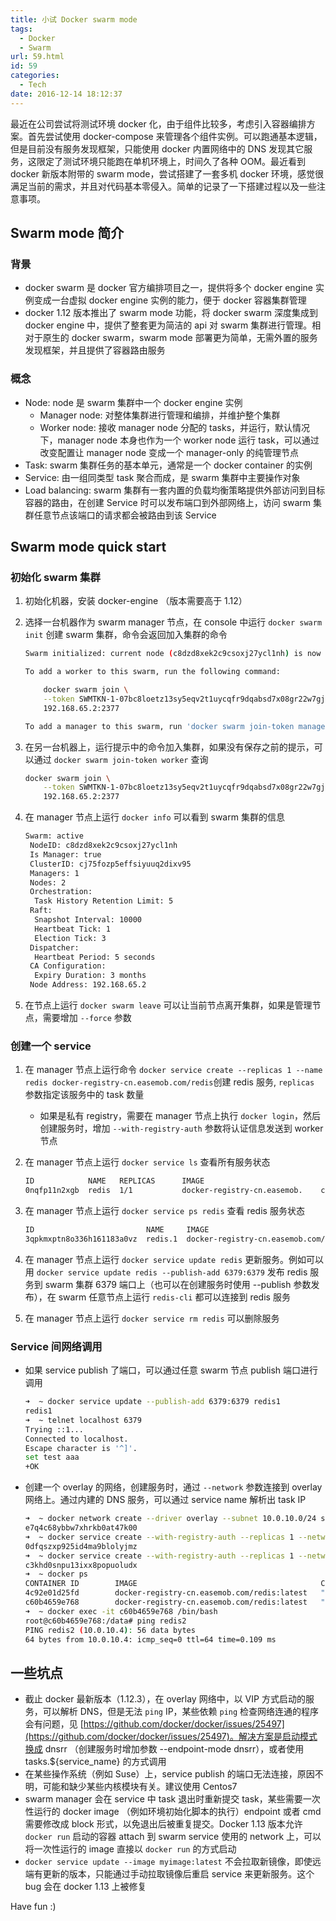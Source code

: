 ```yaml
---
title: 小试 Docker swarm mode
tags:
  - Docker
  - Swarm
url: 59.html
id: 59
categories:
  - Tech
date: 2016-12-14 18:12:37
---
```


最近在公司尝试将测试环境 docker 化，由于组件比较多，考虑引入容器编排方案。首先尝试使用 docker-compose 来管理各个组件实例。可以跑通基本逻辑，但是目前没有服务发现框架，只能使用 docker 内置网络中的 DNS 发现其它服务，这限定了测试环境只能跑在单机环境上，时间久了各种 OOM。最近看到 docker 新版本附带的 swarm mode，尝试搭建了一套多机 docker 环境，感觉很满足当前的需求，并且对代码基本零侵入。简单的记录了一下搭建过程以及一些注意事项。

## Swarm mode 简介

### 背景

- docker swarm 是 docker 官方编排项目之一，提供将多个 docker engine 实例变成一台虚拟 docker engine 实例的能力，便于 docker 容器集群管理
- docker 1.12 版本推出了 swarm mode 功能，将 docker swarm 深度集成到 docker engine 中，提供了整套更为简洁的 api 对 swarm 集群进行管理。相对于原生的 docker swarm，swarm mode 部署更为简单，无需外置的服务发现框架，并且提供了容器路由服务

### 概念

- Node: node 是 swarm 集群中一个 docker engine 实例
  - Manager node: 对整体集群进行管理和编排，并维护整个集群
  - Worker node: 接收 manager node 分配的 tasks，并运行，默认情况下，manager node 本身也作为一个 worker node 运行 task，可以通过改变配置让 manager node 变成一个 manager-only 的纯管理节点
- Task: swarm 集群任务的基本单元，通常是一个 docker container 的实例
- Service: 由一组同类型 task 聚合而成，是 swarm 集群中主要操作对象
- Load balancing: swarm 集群有一套内置的负载均衡策略提供外部访问到目标容器的路由，在创建 Service 时可以发布端口到外部网络上，访问 swarm 集群任意节点该端口的请求都会被路由到该 Service

## Swarm mode quick start

### 初始化 swarm 集群

1. 初始化机器，安装 docker-engine （版本需要高于 1.12）
2. 选择一台机器作为 swarm manager 节点，在 console 中运行 `docker swarm init` 创建 swarm 集群，命令会返回加入集群的命令

    ``` bash
    Swarm initialized: current node (c8dzd8xek2c9csoxj27ycl1nh) is now a manager.

    To add a worker to this swarm, run the following command:

        docker swarm join \
        --token SWMTKN-1-07bc8loetz13sy5eqv2t1uycqfr9dqabsd7x08gr22w7gj79fc-eiz5ljflasv65rnoq36aj2mfc \
        192.168.65.2:2377

    To add a manager to this swarm, run 'docker swarm join-token manager' and follow the     instructions.
    ```

3. 在另一台机器上，运行提示中的命令加入集群，如果没有保存之前的提示，可以通过 `docker swarm join-token worker` 查询

    ``` bash
    docker swarm join \
        --token SWMTKN-1-07bc8loetz13sy5eqv2t1uycqfr9dqabsd7x08gr22w7gj79fc-eiz5ljflasv65rnoq36aj2mfc \
        192.168.65.2:2377
    ```

4. 在 manager 节点上运行 `docker info` 可以看到 swarm 集群的信息

    ``` bash
    Swarm: active
     NodeID: c8dzd8xek2c9csoxj27ycl1nh
     Is Manager: true
     ClusterID: cj75fozp5effsiyuuq2dixv95
     Managers: 1
     Nodes: 2
     Orchestration:
      Task History Retention Limit: 5
     Raft:
      Snapshot Interval: 10000
      Heartbeat Tick: 1
      Election Tick: 3
     Dispatcher:
      Heartbeat Period: 5 seconds
     CA Configuration:
      Expiry Duration: 3 months
     Node Address: 192.168.65.2
    ```

5. 在节点上运行 `docker swarm leave` 可以让当前节点离开集群，如果是管理节点，需要增加 `--force` 参数

### 创建一个 service

1. 在 manager 节点上运行命令 `docker service create --replicas 1 --name redis docker-registry-cn.easemob.com/redis`创建 redis 服务, `replicas` 参数指定该服务中的 task 数量
    - 如果是私有 registry，需要在 manager 节点上执行 `docker login`，然后创建服务时，增加 `--with-registry-auth` 参数将认证信息发送到 worker 节点
2. 在 manager 节点上运行 `docker service ls` 查看所有服务状态

    ``` bash
    ID            NAME   REPLICAS      IMAGE                                     COMMAND
    0nqfp11n2xgb  redis  1/1           docker-registry-cn.easemob.    com/redis
    ```

3. 在 manager 节点上运行 `docker service ps redis` 查看 redis 服务状态

    ``` bash
    ID                         NAME     IMAGE                                 NODE  DESIRED STATE  CURRENT STATE         ERROR
    3qpkmxptn8o336h161183a0vz  redis.1  docker-registry-cn.easemob.com/redis  moby  Running        Running 17 hours ago
    ```

4. 在 manager 节点上运行 `docker service update redis` 更新服务。例如可以用 `docker service update redis --publish-add 6379:6379` 发布 redis 服务到 swarm 集群 6379 端口上（也可以在创建服务时使用 --publish 参数发布），在 swarm 任意节点上运行 `redis-cli` 都可以连接到 redis 服务
5. 在 manager 节点上运行 `docker service rm redis` 可以删除服务

### Service 间网络调用

- 如果 service publish 了端口，可以通过任意 swarm 节点 publish 端口进行调用

    ``` bash
    ➜  ~ docker service update --publish-add 6379:6379 redis1
    redis1
    ➜  ~ telnet localhost 6379
    Trying ::1...
    Connected to localhost.
    Escape character is '^]'.
    set test aaa
    +OK
    ```

- 创建一个 overlay 的网络，创建服务时，通过 `--network` 参数连接到 overlay 网络上。通过内建的 DNS 服务，可以通过 service name 解析出 task IP

    ``` bash
    ➜  ~ docker network create --driver overlay --subnet 10.0.10.0/24 sandbox
    e7q4c68ybbw7xhrkb0at47k00
    ➜  ~ docker service create --with-registry-auth --replicas 1 --network sandbox --name redis1  docker-registry-cn.easemob.com/redis
    0dfqszxp925id4ma9blolyjmz
    ➜  ~ docker service create --with-registry-auth --replicas 1 --network sandbox --name redis2  docker-registry-cn.easemob.com/redis
    c3khd0snpu13ixx8popuoludx
    ➜  ~ docker ps
    CONTAINER ID        IMAGE                                         COMMAND                  CREATED             STATUS              PORTS               NAMES
    4c92e01d25fd        docker-registry-cn.easemob.com/redis:latest   "/entrypoint.sh redis"   12 seconds ago      Up 9 seconds        6379/tcp            redis2.1.4qbw5c0hawat5rr50hgzpxj7l
    c60b4659e768        docker-registry-cn.easemob.com/redis:latest   "/entrypoint.sh redis"   6 minutes ago       Up 6 minutes        6379/tcp            redis1.1.4pvn93a6i2n5teou41mddmlxr
    ➜  ~ docker exec -it c60b4659e768 /bin/bash
    root@c60b4659e768:/data# ping redis2
    PING redis2 (10.0.10.4): 56 data bytes
    64 bytes from 10.0.10.4: icmp_seq=0 ttl=64 time=0.109 ms
    ```

## 一些坑点

- 截止 docker 最新版本（1.12.3），在 overlay 网络中，以 VIP 方式启动的服务，可以解析 DNS，但是无法 `ping` IP，某些依赖 `ping` 检查网络连通的程序会有问题，见 [https://github.com/docker/docker/issues/25497](https://github.com/docker/docker/issues/25497)。解决方案是启动模式换成 dnsrr （创建服务时增加参数 --endpoint-mode dnsrr），或者使用 tasks.${service_name} 的方式调用
- 在某些操作系统（例如 Suse）上，service publish 的端口无法连接，原因不明，可能和缺少某些内核模块有关。建议使用 Centos7
- swarm manager 会在 service 中 task 退出时重新提交 task，某些需要一次性运行的 docker image （例如环境初始化脚本的执行）endpoint 或者 cmd 需要修改成 block 形式，以免退出后被重复提交。Docker 1.13 版本允许 `docker run` 启动的容器 attach 到 swarm service 使用的 network 上，可以将一次性运行的 image 直接以 `docker run` 的方式启动
- `docker service update --image myimage:latest` 不会拉取新镜像，即使远端有更新的版本，只能通过手动拉取镜像后重启 service 来更新服务。这个 bug 会在 docker 1.13 上被修复

Have fun :)